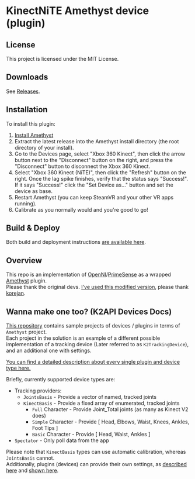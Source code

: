 # KinectNiTE Amethyst device (plugin)

## **License**
This project is licensed under the MIT License. 

## **Downloads**
See [Releases](https://github.com/hyblocker/amethyst-nite/releases/latest).

## **Installation**
To install this plugin:
1. [Install Amethyst](https://github.com/KinectToVR/Amethyst-Releases)
2. Extract the latest release into the Amethyst install directory (the root directory of your install).
3. Go to the Devices page, select "Xbox 360 Kinect", then click the arrow button next to the "Disconnect" button on the right, and press the "Disconnect" button to disconnect the Xbox 360 Kinect.
4. Select "Xbox 360 Kinect (NiTE)", then click the "Refresh" button on the right. Once the lag spike finishes, verify that the status says "Success!". If it says "Success!" click the "Set Device as..." button and set the device as base.
5. Restart Amethyst (you can keep SteamVR and your other VR apps running).
6. Calibrate as you normally would and you're good to go!

## **Build & Deploy**
Both build and deployment instructions [are available here](https://github.com/hyblocker/amethyst-nite/blob/main/BUILD_AND_DEPLOY.md).

## **Overview**
This repo is an implementation of [OpenNI](https://structure.io/openni)/[PrimeSense](https://en.wikipedia.org/wiki/PrimeSense) as a wrapped [Amethyst](https://github.com/KinectToVR/Amethyst-Releases) plugin.  
Please thank the original devs. [I've used this modified version](https://github.com/korejan/OpenNI2/tree/kinect2), please thank [korejan](https://github.com/korejan).

## **Wanna make one too? (K2API Devices Docs)**
[This repository](https://github.com/KinectToVR/K2TrackingDevice-Samples) contains sample projects of devices / plugins in terms of `Amethyst` project.  
Each project in the solution is an example of a different possible implementation of a tracking device (Later referred to as `K2TrackingDevice`), and an additional one with settings.

<ins>[You can find a detailed description about every single plugin and device type here.](https://github.com/KinectToVR/K2TrackingDevice-Samples/blob/main/DEVICES.md)</ins>

Briefly, currently supported device types are:
- Tracking providers:
  - `JointsBasis` - Provide a vector of named, tracked joints
  - `KinectBasis` - Provide a fixed array of enumerated, tracked joints
    + `Full` Character - Provide Joint_Total joints (as many as Kinect V2 does)
    + `Simple` Character - Provide [ Head, Elbows, Waist, Knees, Ankles, Foot Tips ]
    + `Basic` Character - Provide [ Head, Waist, Ankles ]
- `Spectator` - Only poll data from the app

Please note that `KinectBasis` types can use automatic calibration, whereas `JointsBasis` cannot.  
Additionally, plugins (devices) can provide their own settings, as [described here](https://github.com/KinectToVR/K2TrackingDevice-Samples/blob/main/DEVICES.md#device-settings) and [shown here](https://github.com/KinectToVR/K2TrackingDevice-Samples/blob/main/device_KinectBasis_Full_Settings/DeviceHandler.h#L28).

